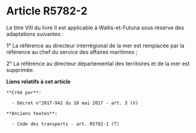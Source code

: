 # Article R5782-2

Le titre VIII du livre II est applicable à Wallis-et-Futuna sous réserve des adaptations suivantes : 

1° La référence au directeur interrégional de la mer est remplacée par  la référence au chef du service des affaires
maritimes ; 

2° La référence au directeur départemental des territoires et de la mer est supprimée.

**Liens relatifs à cet article**

	**Créé par**:

	  - Décret n°2017-942 du 10 mai 2017 - art. 3 (V)

	**Anciens textes**:

	  - Code des transports - art. R5782-1 (T)
